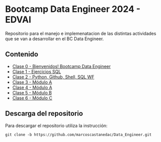 # Bootcamp Data Engineer 2024 - EDVAI

Repositorio para el manejo e implemenatacion de las distintas actividades que se van a desarrollar en el BC Data Engineer.

## Contenido

* [Clase 0 - Bienvenidos! Bootcamp Data Engineer](https://github.com/marcoscastanedac/Data_Engineer/tree/main/Clase%200)
* [Clase 1 - Ejercicios SQL](https://github.com/marcoscastanedac/Data_Engineer/tree/main/Clase%201)
* [Clase 2 - Python, Github, Shell, SQL WF](https://github.com/marcoscastanedac/Data_Engineer/tree/main/Clase%202)
* [Clase 3 - Módulo A](https://github.com/marcoscastanedac/Data_Engineer/tree/main/Clase%203)
* [Clase 4 - Módulo A](https://github.com/marcoscastanedac/Data_Engineer/tree/main/Clase%204)
* [Clase 5 - Módulo B](https://github.com/marcoscastanedac/Data_Engineer/tree/main/Clase%205)
* [Clase 6 - Módulo C](https://github.com/marcoscastanedac/Data_Engineer/tree/main/Clase%206)

## Descarga del repositorio

Para descargar el repositorio utiliza la instrucción:

```
git clone -b https://github.com/marcoscastanedac/Data_Engineer.git

```